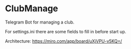 # ClubManage
Telegram Bot for managing a club.

For settings.ini there are some fields to fill in before start up.

Architecture:
https://miro.com/app/board/uXjVPU-v5KQ=/